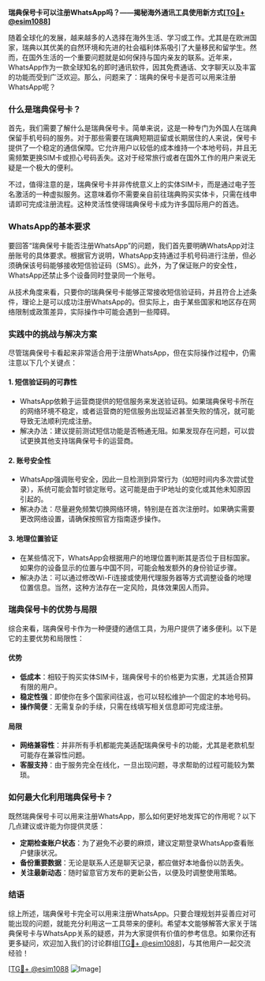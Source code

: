 **瑞典保号卡可以注册WhatsApp吗？——揭秘海外通讯工具使用新方式[[TG💪+ @esim1088](https://t.me/s/esim1088)]**

随着全球化的发展，越来越多的人选择在海外生活、学习或工作。尤其是在欧洲国家，瑞典以其优美的自然环境和先进的社会福利体系吸引了大量移民和留学生。然而，在国外生活的一个重要问题就是如何保持与国内亲友的联系。近年来，WhatsApp作为一款全球知名的即时通讯软件，因其免费通话、文字聊天以及丰富的功能而受到广泛欢迎。那么，问题来了：瑞典的保号卡是否可以用来注册WhatsApp呢？

### **什么是瑞典保号卡？**

首先，我们需要了解什么是瑞典保号卡。简单来说，这是一种专门为外国人在瑞典保留手机号码的服务。对于那些需要在瑞典短期逗留或长期居住的人来说，保号卡提供了一个稳定的通信保障。它允许用户以较低的成本维持一个本地号码，并且无需频繁更换SIM卡或担心号码丢失。这对于经常旅行或者在国外工作的用户来说无疑是一个极大的便利。

不过，值得注意的是，瑞典保号卡并非传统意义上的实体SIM卡，而是通过电子签名激活的一种虚拟服务。这意味着你不需要亲自前往瑞典购买实体卡，只需在线申请即可完成注册流程。这种灵活性使得瑞典保号卡成为许多国际用户的首选。

### **WhatsApp的基本要求**

要回答“瑞典保号卡能否注册WhatsApp”的问题，我们首先要明确WhatsApp对注册账号的具体要求。根据官方说明，WhatsApp支持通过手机号码进行注册，但必须确保该号码能够接收短信验证码（SMS）。此外，为了保证账户的安全性，WhatsApp还禁止多个设备同时登录同一个账号。

从技术角度来看，只要你的瑞典保号卡能够正常接收短信验证码，并且符合上述条件，理论上是可以成功注册WhatsApp的。但实际上，由于某些国家和地区存在网络限制或政策差异，实际操作中可能会遇到一些障碍。

### **实践中的挑战与解决方案**

尽管瑞典保号卡看起来非常适合用于注册WhatsApp，但在实际操作过程中，仍需注意以下几个关键点：

#### **1. 短信验证码的可靠性**
   - WhatsApp依赖于运营商提供的短信服务来发送验证码。如果瑞典保号卡所在的网络环境不稳定，或者运营商的短信服务出现延迟甚至失败的情况，就可能导致无法顺利完成注册。
   - 解决办法：建议提前测试短信功能是否畅通无阻。如果发现存在问题，可以尝试更换其他支持瑞典保号卡的运营商。

#### **2. 账号安全性**
   - WhatsApp强调账号安全，因此一旦检测到异常行为（如短时间内多次尝试登录），系统可能会暂时锁定账号。这可能是由于IP地址的变化或其他未知原因引起的。
   - 解决办法：尽量避免频繁切换网络环境，特别是在首次注册时。如果确实需要更改网络设置，请确保按照官方指南逐步操作。

#### **3. 地理位置验证**
   - 在某些情况下，WhatsApp会根据用户的地理位置判断其是否位于目标国家。如果你的设备显示的位置与中国不同，可能会触发额外的身份验证步骤。
   - 解决办法：可以通过修改Wi-Fi连接或使用代理服务器等方式调整设备的地理位置信息。当然，这种方法存在一定风险，具体效果因人而异。

### **瑞典保号卡的优势与局限**

综合来看，瑞典保号卡作为一种便捷的通信工具，为用户提供了诸多便利。以下是它的主要优势和局限性：

#### **优势**
   - **低成本**：相较于购买实体SIM卡，瑞典保号卡的价格更为实惠，尤其适合预算有限的用户。
   - **稳定性强**：即使你在多个国家间往返，也可以轻松维护一个固定的本地号码。
   - **操作简便**：无需复杂的手续，只需在线填写相关信息即可完成注册。

#### **局限**
   - **网络兼容性**：并非所有手机都能完美适配瑞典保号卡的功能，尤其是老款机型可能存在兼容性问题。
   - **客服支持**：由于服务完全在线化，一旦出现问题，寻求帮助的过程可能较为繁琐。

### **如何最大化利用瑞典保号卡？**

既然瑞典保号卡可以用来注册WhatsApp，那么如何更好地发挥它的作用呢？以下几点建议或许能为你提供灵感：

   - **定期检查账户状态**：为了避免不必要的麻烦，建议定期登录WhatsApp查看账户健康状况。
   - **备份重要数据**：无论是联系人还是聊天记录，都应做好本地备份以防丢失。
   - **关注最新动态**：随时留意官方发布的更新公告，以便及时调整使用策略。

### **结语**

综上所述，瑞典保号卡完全可以用来注册WhatsApp。只要合理规划并妥善应对可能出现的问题，就能充分利用这一工具带来的便利。希望本文能够解答大家关于瑞典保号卡与WhatsApp关系的疑惑，并为大家提供有价值的参考信息。如果你还有更多疑问，欢迎加入我们的讨论群组[[TG💪+ @esim1088](https://t.me/s/esim1088)]，与其他用户一起交流经验！

[[TG💪+ @esim1088](https://t.me/s/esim1088) ![Image](https://i.postimg.cc/4NQfJmqS/Snipaste-2025-05-13-00-14-12.png)]